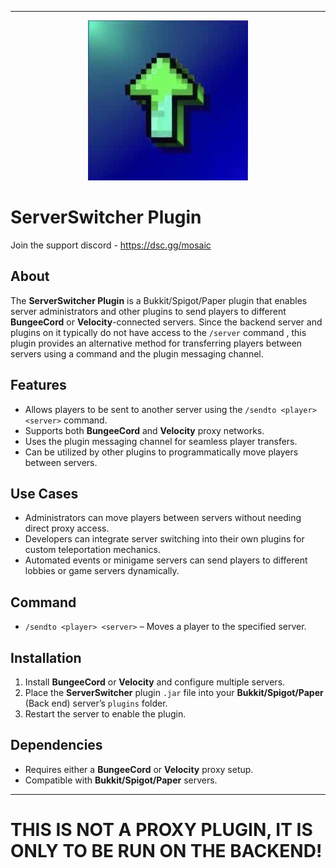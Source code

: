 
---
 <p align="center">
  <img src="https://raw.githubusercontent.com/ItsTNJS/ServerSwitcher/refs/heads/master/icon.jpg?raw=true" alt="Sublime's custom image"/>
</p>

# ServerSwitcher Plugin  

Join the support discord - https://dsc.gg/mosaic

## About  
The **ServerSwitcher Plugin** is a Bukkit/Spigot/Paper plugin that enables server administrators and other plugins to send players to different **BungeeCord** or **Velocity**-connected servers. Since the backend server and plugins on it typically do not have access to the `/server` command , this plugin provides an alternative method for transferring players between servers using a command and the plugin messaging channel.  

## Features  
- Allows players to be sent to another server using the `/sendto <player> <server>` command.  
- Supports both **BungeeCord** and **Velocity** proxy networks.  
- Uses the plugin messaging channel for seamless player transfers.  
- Can be utilized by other plugins to programmatically move players between servers.  

## Use Cases  
- Administrators can move players between servers without needing direct proxy access.  
- Developers can integrate server switching into their own plugins for custom teleportation mechanics.  
- Automated events or minigame servers can send players to different lobbies or game servers dynamically.  

## Command  
- `/sendto <player> <server>` – Moves a player to the specified server.  

## Installation  
1. Install **BungeeCord** or **Velocity** and configure multiple servers.  
2. Place the **ServerSwitcher** plugin `.jar` file into your **Bukkit/Spigot/Paper** (Back end) server’s `plugins` folder.  
3. Restart the server to enable the plugin.  

## Dependencies  
- Requires either a **BungeeCord** or **Velocity** proxy setup.  
- Compatible with **Bukkit/Spigot/Paper** servers.
---

# THIS IS NOT A PROXY PLUGIN, IT IS ONLY TO BE RUN ON THE BACKEND!

